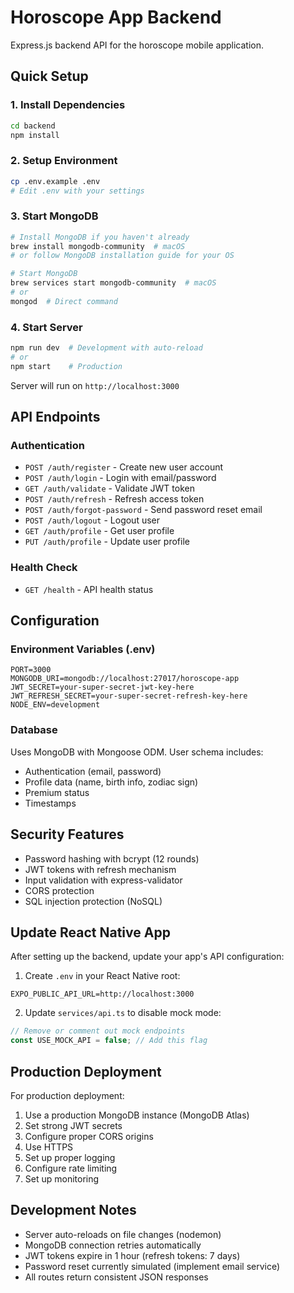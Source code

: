 # Horoscope App Backend

Express.js backend API for the horoscope mobile application.

## Quick Setup

### 1. Install Dependencies

```bash
cd backend
npm install
```

### 2. Setup Environment

```bash
cp .env.example .env
# Edit .env with your settings
```

### 3. Start MongoDB

```bash
# Install MongoDB if you haven't already
brew install mongodb-community  # macOS
# or follow MongoDB installation guide for your OS

# Start MongoDB
brew services start mongodb-community  # macOS
# or
mongod  # Direct command
```

### 4. Start Server

```bash
npm run dev  # Development with auto-reload
# or
npm start    # Production
```

Server will run on `http://localhost:3000`

## API Endpoints

### Authentication

- `POST /auth/register` - Create new user account
- `POST /auth/login` - Login with email/password
- `GET /auth/validate` - Validate JWT token
- `POST /auth/refresh` - Refresh access token
- `POST /auth/forgot-password` - Send password reset email
- `POST /auth/logout` - Logout user
- `GET /auth/profile` - Get user profile
- `PUT /auth/profile` - Update user profile

### Health Check

- `GET /health` - API health status

## Configuration

### Environment Variables (.env)

```env
PORT=3000
MONGODB_URI=mongodb://localhost:27017/horoscope-app
JWT_SECRET=your-super-secret-jwt-key-here
JWT_REFRESH_SECRET=your-super-secret-refresh-key-here
NODE_ENV=development
```

### Database

Uses MongoDB with Mongoose ODM. User schema includes:

- Authentication (email, password)
- Profile data (name, birth info, zodiac sign)
- Premium status
- Timestamps

## Security Features

- Password hashing with bcrypt (12 rounds)
- JWT tokens with refresh mechanism
- Input validation with express-validator
- CORS protection
- SQL injection protection (NoSQL)

## Update React Native App

After setting up the backend, update your app's API configuration:

1. Create `.env` in your React Native root:

```env
EXPO_PUBLIC_API_URL=http://localhost:3000
```

2. Update `services/api.ts` to disable mock mode:

```javascript
// Remove or comment out mock endpoints
const USE_MOCK_API = false; // Add this flag
```

## Production Deployment

For production deployment:

1. Use a production MongoDB instance (MongoDB Atlas)
2. Set strong JWT secrets
3. Configure proper CORS origins
4. Use HTTPS
5. Set up proper logging
6. Configure rate limiting
7. Set up monitoring

## Development Notes

- Server auto-reloads on file changes (nodemon)
- MongoDB connection retries automatically
- JWT tokens expire in 1 hour (refresh tokens: 7 days)
- Password reset currently simulated (implement email service)
- All routes return consistent JSON responses
